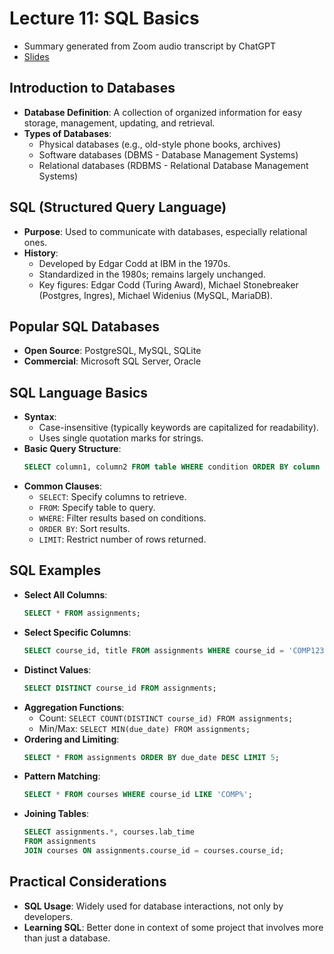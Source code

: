 # Lecture 11: SQL Basics
- Summary generated from Zoom audio transcript by ChatGPT
- [Slides](https://docs.google.com/presentation/d/1132NPYvHYk0F4KTsF9wC-7souWPvFyZUTkgKC-3b6OM)

## Introduction to Databases
- **Database Definition**: A collection of organized information for easy storage, management, updating, and retrieval.
- **Types of Databases**:
  - Physical databases (e.g., old-style phone books, archives)
  - Software databases (DBMS - Database Management Systems)
  - Relational databases (RDBMS - Relational Database Management Systems)

## SQL (Structured Query Language)
- **Purpose**: Used to communicate with databases, especially relational ones.
- **History**:
  - Developed by Edgar Codd at IBM in the 1970s.
  - Standardized in the 1980s; remains largely unchanged.
  - Key figures: Edgar Codd (Turing Award), Michael Stonebreaker (Postgres, Ingres), Michael Widenius (MySQL, MariaDB).

## Popular SQL Databases
- **Open Source**: PostgreSQL, MySQL, SQLite
- **Commercial**: Microsoft SQL Server, Oracle

## SQL Language Basics
- **Syntax**:
  - Case-insensitive (typically keywords are capitalized for readability).
  - Uses single quotation marks for strings.
- **Basic Query Structure**:
  ```sql
  SELECT column1, column2 FROM table WHERE condition ORDER BY column LIMIT number;
  ```
- **Common Clauses**:
  - `SELECT`: Specify columns to retrieve.
  - `FROM`: Specify table to query.
  - `WHERE`: Filter results based on conditions.
  - `ORDER BY`: Sort results.
  - `LIMIT`: Restrict number of rows returned.

## SQL Examples
- **Select All Columns**:
  ```sql
  SELECT * FROM assignments;
  ```
- **Select Specific Columns**:
  ```sql
  SELECT course_id, title FROM assignments WHERE course_id = 'COMP1238';
  ```
- **Distinct Values**:
  ```sql
  SELECT DISTINCT course_id FROM assignments;
  ```
- **Aggregation Functions**:
  - Count: `SELECT COUNT(DISTINCT course_id) FROM assignments;`
  - Min/Max: `SELECT MIN(due_date) FROM assignments;`
- **Ordering and Limiting**:
  ```sql
  SELECT * FROM assignments ORDER BY due_date DESC LIMIT 5;
  ```
- **Pattern Matching**:
  ```sql
  SELECT * FROM courses WHERE course_id LIKE 'COMP%';
  ```
- **Joining Tables**:
  ```sql
  SELECT assignments.*, courses.lab_time
  FROM assignments
  JOIN courses ON assignments.course_id = courses.course_id;
  ```

## Practical Considerations
- **SQL Usage**: Widely used for database interactions, not only by developers.
- **Learning SQL**: Better done in context of some project that involves more than just a database.
